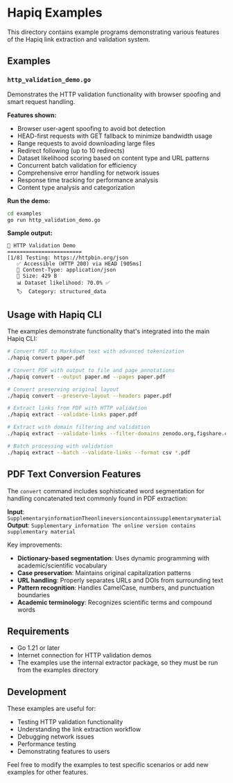 # Hapiq Examples

This directory contains example programs demonstrating various features of the Hapiq link extraction and validation system.

## Examples

### `http_validation_demo.go`

Demonstrates the HTTP validation functionality with browser spoofing and smart request handling.

**Features shown:**
- Browser user-agent spoofing to avoid bot detection
- HEAD-first requests with GET fallback to minimize bandwidth usage
- Range requests to avoid downloading large files
- Redirect following (up to 10 redirects)
- Dataset likelihood scoring based on content type and URL patterns
- Concurrent batch validation for efficiency
- Comprehensive error handling for network issues
- Response time tracking for performance analysis
- Content type analysis and categorization

**Run the demo:**
```bash
cd examples
go run http_validation_demo.go
```

**Sample output:**
```
🔗 HTTP Validation Demo
========================
[1/8] Testing: https://httpbin.org/json
   ✅ Accessible (HTTP 200) via HEAD [905ms]
   📄 Content-Type: application/json
   📏 Size: 429 B
   📊 Dataset likelihood: 70.0% ✅
   🏷️  Category: structured_data
```

## Usage with Hapiq CLI

The examples demonstrate functionality that's integrated into the main Hapiq CLI:

```bash
# Convert PDF to Markdown text with advanced tokenization
./hapiq convert paper.pdf

# Convert PDF with output to file and page annotations
./hapiq convert --output paper.md --pages paper.pdf

# Convert preserving original layout
./hapiq convert --preserve-layout --headers paper.pdf

# Extract links from PDF with HTTP validation
./hapiq extract --validate-links paper.pdf

# Extract with domain filtering and validation
./hapiq extract --validate-links --filter-domains zenodo.org,figshare.com paper.pdf

# Batch processing with validation
./hapiq extract --batch --validate-links --format csv *.pdf
```

## PDF Text Conversion Features

The `convert` command includes sophisticated word segmentation for handling concatenated text commonly found in PDF extraction:

**Input**: `SupplementaryinformationTheonlineversioncontainssupplementarymaterial`
**Output**: `Supplementary information The online version contains supplementary material`

Key improvements:
- **Dictionary-based segmentation**: Uses dynamic programming with academic/scientific vocabulary
- **Case preservation**: Maintains original capitalization patterns
- **URL handling**: Properly separates URLs and DOIs from surrounding text
- **Pattern recognition**: Handles CamelCase, numbers, and punctuation boundaries
- **Academic terminology**: Recognizes scientific terms and compound words

## Requirements

- Go 1.21 or later
- Internet connection for HTTP validation demos
- The examples use the internal extractor package, so they must be run from the examples directory

## Development

These examples are useful for:
- Testing HTTP validation functionality
- Understanding the link extraction workflow
- Debugging network issues
- Performance testing
- Demonstrating features to users

Feel free to modify the examples to test specific scenarios or add new examples for other features.